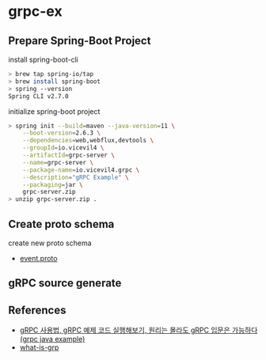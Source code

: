 # grpc-ex

## Prepare Spring-Boot Project

install spring-boot-cli

```sh
> brew tap spring-io/tap
> brew install spring-boot
> spring --version
Spring CLI v2.7.0
```

initialize spring-boot project

```sh
> spring init --build=maven --java-version=11 \
    --boot-version=2.6.3 \
    --dependencies=web,webflux,devtools \
    --groupId=io.vicevil4 \
    --artifactId=grpc-server \
    --name=grpc-server \
    --package-name=io.vicevil4.grpc \
    --description="gRPC Example" \
    --packaging=jar \
    grpc-server.zip
> unzip grpc-server.zip .
```

## Create proto schema

create new proto schema
- [event.proto](./event.proto)

## gRPC source generate

## References

- [gRPC 사용법, gRPC 예제 코드 실행해보기, 원리는 몰라도 gRPC 입문은 가능하다 (grpc java example)](https://jeong-pro.tistory.com/192)
- [what-is-grp](https://grpc.io/docs/what-is-grpc/introduction/)
